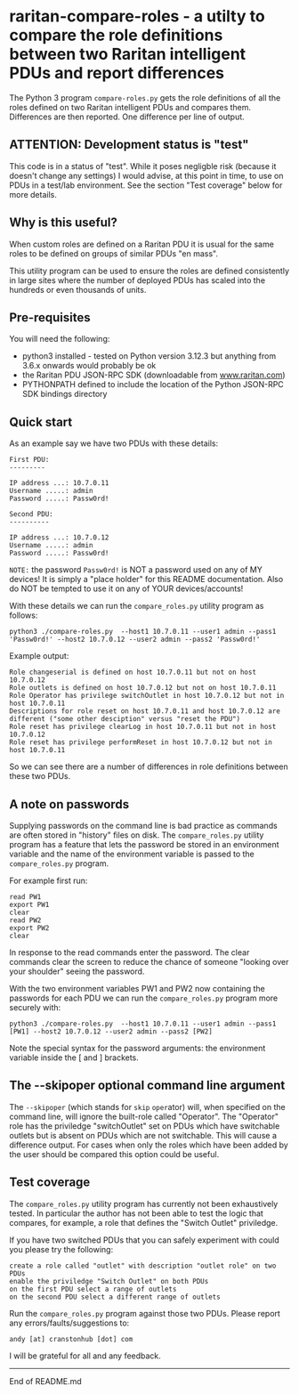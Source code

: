 # raritan-compare-roles - a utilty to compare the role definitions between two Raritan intelligent PDUs and report differences

The Python 3 program `compare-roles.py` gets the role definitions of all the roles defined on two
Raritan intelligent PDUs and compares them. Differences are then reported. One difference per line of output.

## ATTENTION: Development status is "test"

This code is in a status of "test". While it poses negligble risk (because it doesn't change any settings)
I would advise, at this point in time, to use on PDUs in a test/lab environment. See the section "Test coverage"
below for more details.

## Why is this useful?

When custom roles are defined on a Raritan PDU it is usual for the same roles to be defined on groups of similar PDUs "en mass".

This utility program can be used to ensure the roles are defined consistently in large sites where the number of deployed PDUs has scaled
into the hundreds or even thousands of units.

## Pre-requisites

You will need the following:

+ python3 installed - tested on Python version 3.12.3 but anything from 3.6.x onwards would probably be ok
+ the Raritan PDU JSON-RPC SDK (downloadable from www.raritan.com)
+ PYTHONPATH defined to include the location of the Python JSON-RPC SDK bindings directory

## Quick start

As an example say we have two PDUs with these details:

```
First PDU:
---------

IP address ...: 10.7.0.11
Username .....: admin
Password .....: Passw0rd!

Second PDU:
----------

IP address ...: 10.7.0.12
Username .....: admin
Password .....: Passw0rd!
```

`NOTE:` the password `Passw0rd!` is NOT a password used on any of MY
devices! It is simply a "place holder" for this README documentation. Also
do NOT be tempted to use it on any of YOUR devices/accounts!

With these details we can run the `compare_roles.py` utility program as follows:

```
python3 ./compare-roles.py  --host1 10.7.0.11 --user1 admin --pass1 'Passw0rd!' --host2 10.7.0.12 --user2 admin --pass2 'Passw0rd!'
```

Example output:

```
Role changeserial is defined on host 10.7.0.11 but not on host 10.7.0.12
Role outlets is defined on host 10.7.0.12 but not on host 10.7.0.11
Role Operator has privilege switchOutlet in host 10.7.0.12 but not in host 10.7.0.11
Descriptions for role reset on host 10.7.0.11 and host 10.7.0.12 are different ("some other desciption" versus "reset the PDU")
Role reset has privilege clearLog in host 10.7.0.11 but not in host 10.7.0.12
Role reset has privilege performReset in host 10.7.0.12 but not in host 10.7.0.11
```

So we can see there are a number of differences in role definitions between these two PDUs.

## A note on passwords

Supplying passwords on the command line is bad practice as commands are often stored in "history" files on disk. The `compare_roles.py`
utility program has a feature that lets the password be stored in an environment variable and the name of the environment variable
is passed to the `compare_roles.py` program.

For example first run:

```
read PW1
export PW1
clear
read PW2
export PW2
clear
```

In response to the read commands enter the password. The clear commands clear the screen to reduce the chance of someone
"looking over your shoulder" seeing the password.

With the two environment variables PW1 and PW2 now containing the passwords for each PDU we can run the `compare_roles.py`
program more securely with:

```
python3 ./compare-roles.py  --host1 10.7.0.11 --user1 admin --pass1 [PW1] --host2 10.7.0.12 --user2 admin --pass2 [PW2]
```

Note the special syntax for the password arguments: the environment variable inside the [ and ] brackets.

## The --skipoper optional command line argument

The `--skipoper` (which stands for `skip` `oper`ator) will, when specified on the command line, will ignore the built-role
called "Operator". The "Operator" role has the priviledge "switchOutlet" set on PDUs which have switchable outlets but is
absent on PDUs which are not switchable. This will cause a difference output. For cases when only the roles which have been
added by the user should be compared this option could be useful.


## Test coverage

The `compare_roles.py` utility program has currently not been exhaustively tested. In particular the author has not been able to test the
logic that compares, for example, a role that defines the "Switch Outlet" priviledge.

If you have two switched PDUs that you can safely experiment with could you please try the following:

```
create a role called "outlet" with description "outlet role" on two PDUs
enable the priviledge "Switch Outlet" on both PDUs
on the first PDU select a range of outlets
on the second PDU select a different range of outlets
```

Run the `compare_roles.py` program against those two PDUs. Please report any errors/faults/suggestions to:

```
andy [at] cranstonhub [dot] com
```

I will be grateful for all and any feedback.

----------------
End of README.md
